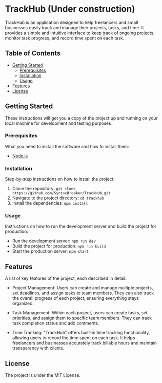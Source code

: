 # TrackHub (Under construction)

TrackHub is an application designed to help freelancers and small businesses easily track and manage their projects, tasks, and time. It provides a simple and intuitive interface to keep track of ongoing projects, monitor task progress, and record time spent on each task.

## Table of Contents

- [Getting Started](#getting-started)
  - [Prerequisites](#prerequisites)
  - [Installation](#installation)
  - [Usage](#usage)
- [Features](#features)
- [License](#license)

## Getting Started

These instructions will get you a copy of the project up and running on your local machine for development and testing purposes

### Prerequisites

What you need to install the software and how to install them:

- [Node.js](https://nodejs.org/en/)

### Installation

Step-by-step instructions on how to install the project:

1. Clone the repository: `git clone https://github.com/SyntaxBreaker/TrackHub.git`
2. Navigate to the project directory: `cd trackhub`
3. Install the dependencies: `npm install`

### Usage

Instructions on how to run the development server and build the project for production:

- Run the development server: `npm run dev`
- Build the project for production: `npm run build`
- Start the production server: `npm start`

## Features

A list of key features of the project, each described in detail:

- Project Management: Users can create and manage multiple projects, set deadlines, and assign tasks to team members. They can also track the overall progress of each project, ensuring everything stays organized.

- Task Management: Within each project, users can create tasks, set priorities, and assign them to specific team members. They can track task completion status and add comments.

- Time Tracking: "TrackHub" offers built-in time tracking functionality, allowing users to record the time spent on each task. It helps freelancers and businesses accurately track billable hours and maintain transparency with clients.

## License

The project is under the MIT License.
